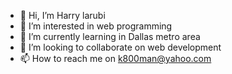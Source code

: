 - 👋 Hi, I’m Harry larubi 
- 👀 I’m interested in web programming 
- 🌱 I’m currently learning in Dallas metro area 
- 💞️ I’m looking to collaborate on web development 
- 📫 How to reach me on k800man@yahoo.com 

<!---
K800man/K800man is a ✨ special ✨ repository because its `README.md` (this file) appears on your GitHub profile.
You can click the Preview link to take a look at your changes.
--->
